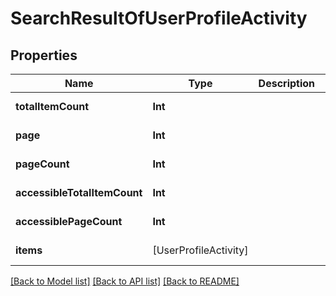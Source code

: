 # SearchResultOfUserProfileActivity

## Properties
Name | Type | Description | Notes
------------ | ------------- | ------------- | -------------
**totalItemCount** | **Int** |  | [optional] [readonly] 
**page** | **Int** |  | [optional] [readonly] 
**pageCount** | **Int** |  | [optional] [readonly] 
**accessibleTotalItemCount** | **Int** |  | [optional] [readonly] 
**accessiblePageCount** | **Int** |  | [optional] [readonly] 
**items** | [UserProfileActivity] |  | [optional] [readonly] 

[[Back to Model list]](../README.md#documentation-for-models) [[Back to API list]](../README.md#documentation-for-api-endpoints) [[Back to README]](../README.md)


